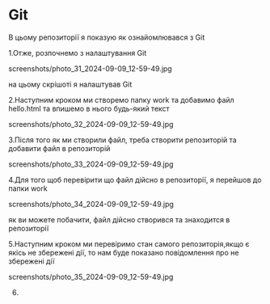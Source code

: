 # Git
В цьому репозиторії я показую як ознайомлювався з Git

1.Отже, розпочнемо з налаштування Git

screenshots/photo_31_2024-09-09_12-59-49.jpg

на цьому скрішоті я налаштував Git 

2.Наступним кроком ми створемо папку work та добавимо файл hello.html та впишемо в нього будь-який текст

screenshots/photo_32_2024-09-09_12-59-49.jpg

3.Після того як ми створили файл, треба створити репозиторій та добавити файл в репозиторій

screenshots/photo_33_2024-09-09_12-59-49.jpg

4.Для того щоб перевірити що файл дійсно в репозиторії, я перейшов до папки work

screenshots/photo_34_2024-09-09_12-59-49.jpg

як ви можете побачити, файл дійсно створився та знаходится в репозиторії

5.Наступним кроком ми перевіримо стан самого репозиторія,якщо є якісь не збережені дії, то нам буде показано повідомлення про не збережені дії

screenshots/photo_35_2024-09-09_12-59-49.jpg

6.
